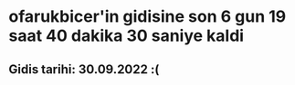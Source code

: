 # ofarukbicer'in gidisine son 6 gun 19 saat 40 dakika 30 saniye kaldi

## Gidis tarihi: 30.09.2022 :(